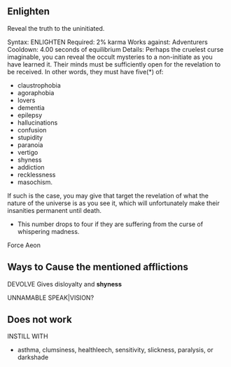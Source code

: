 Enlighten
----------------
Reveal the truth to the uninitiated.

Syntax: ENLIGHTEN <target>
Required:   2% karma
Works against:  Adventurers
Cooldown:   4.00 seconds of equilibrium
Details:    Perhaps the cruelest curse imaginable, you can reveal the occult mysteries to a non-initiate as you have learned it. Their minds must be sufficiently open for the revelation to be received. In other words, they must have five(*) of: 

- claustrophobia 
- agoraphobia 
- lovers 
- dementia
- epilepsy 
- hallucinations 
- confusion 
- stupidity 
- paranoia 
- vertigo 
- shyness 
- addiction 
- recklessness 
- masochism.

If such is the case, you may give that target the revelation of what the nature of the universe is as you see it, which will unfortunately make their insanities permanent until death.

* This number drops to four if they are suffering from the curse of whispering madness.

Force Aeon


Ways to Cause the mentioned afflictions
----------------------------------------
DEVOLVE <target>
Gives disloyalty and **shyness**

UNNAMABLE SPEAK|VISION?


Does not work
----------------------------------------
INSTILL <target> WITH <affliction>
- asthma, clumsiness, healthleech, sensitivity, slickness, paralysis, or darkshade








